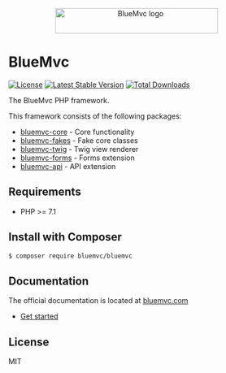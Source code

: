 <p align="center">
   <img src="https://bm.staticfiles.se/img/logo-320x50.png" width="320" height="50" alt="BlueMvc logo">
</p>

# BlueMvc

[![License](https://poser.pugx.org/bluemvc/bluemvc/license)](https://packagist.org/packages/bluemvc/bluemvc)
[![Latest Stable Version](https://poser.pugx.org/bluemvc/bluemvc/v/stable)](https://packagist.org/packages/bluemvc/bluemvc)
[![Total Downloads](https://poser.pugx.org/bluemvc/bluemvc/downloads)](https://packagist.org/packages/bluemvc/bluemvc)

The BlueMvc PHP framework.

This framework consists of the following packages:

- [bluemvc-core](https://github.com/themichaelhall/bluemvc-core) - Core functionality
- [bluemvc-fakes](https://github.com/themichaelhall/bluemvc-fakes) - Fake core classes
- [bluemvc-twig](https://github.com/themichaelhall/bluemvc-twig) - Twig view renderer
- [bluemvc-forms](https://github.com/themichaelhall/bluemvc-forms) - Forms extension
- [bluemvc-api](https://github.com/themichaelhall/bluemvc-api) - API extension

## Requirements

- PHP >= 7.1

## Install with Composer

``` bash
$ composer require bluemvc/bluemvc
```

## Documentation

The official documentation is located at [bluemvc.com](https://bluemvc.com/)

- [Get started](https://bluemvc.com/get-started/)

## License

MIT